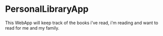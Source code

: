 # PersonalLibraryApp
This WebApp will keep track of the books i've read, i'm reading and want to read for me and my family.

